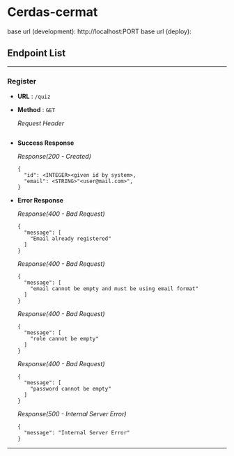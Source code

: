 # Cerdas-cermat

base url (development): http://localhost:PORT
base url (deploy): 

## Endpoint List
---

### Register

- **URL** : `/quiz`
- **Method** : `GET`

  _Request Header_
  ```

  ``` 

- **Success Response**

  _Response(200 - Created)_
  ```
  {
    "id": <INTEGER><given id by system>,
    "email": <STRING>"<user@mail.com>",
  }
  ```

- **Error Response**

  _Response(400 - Bad Request)_
  ```
  {
    "message": [
      "Email already registered"
    ]
  }
  ```
  
  _Response(400 - Bad Request)_
  ```
  {
    "message": [
      "email cannot be empty and must be using email format"
    ]
  }
  ```
  _Response(400 - Bad Request)_
  ```
  {
    "message": [
      "role cannot be empty"
    ]
  }
  ```
  _Response(400 - Bad Request)_
  ```
  {
    "message": [
      "password cannot be empty"
    ]
  }
  ```

  _Response(500 - Internal Server Error)_
  ```
  {
    "message": "Internal Server Error"
  }
  ```

---